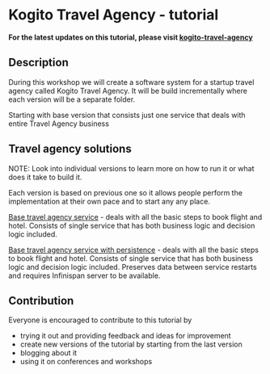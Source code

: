 # Kogito Travel Agency - tutorial

**For the latest updates on this tutorial, please visit [kogito-travel-agency](https://github.com/kiegroup/kogito-examples/tree/stable/kogito-travel-agency)**

## Description

During this workshop we will create a software system for a startup travel agency called Kogito Travel Agency. It
will be build incrementally where each version will be a separate folder.

Starting with base version that consists just one service that deals with entire Travel Agency business

## Travel agency solutions

NOTE: Look into individual versions to learn more on how to run it or what does it take to build it.

Each version is based on previous one so it allows people perform the implementation at their own pace
and to start any any place.

[Base travel agency service](01-kogito-travel-agency) - deals with all the basic steps to book flight and hotel.
Consists of single service that has both business logic and decision logic included.

[Base travel agency service with persistence](02-kogito-travel-agency) - deals with all the basic steps to book flight and hotel.
Consists of single service that has both business logic and decision logic included. Preserves data between service restarts and
requires Infinispan server to be available.

## Contribution

Everyone is encouraged to contribute to this tutorial by

* trying it out and providing feedback and ideas for improvement
* create new versions of the tutorial by starting from the last version
* blogging about it
* using it on conferences and workshops
